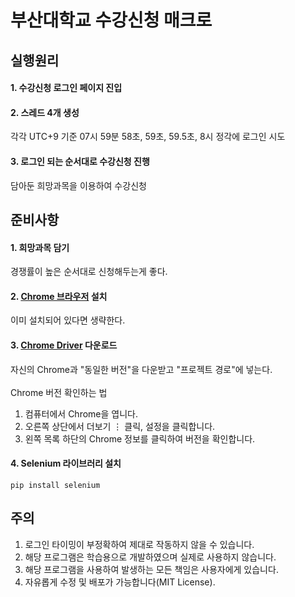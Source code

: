 # 부산대학교 수강신청 매크로  

## 실행원리
#### 1. 수강신청 로그인 페이지 진입
#### 2. 스레드 4개 생성
각각 UTC+9 기준 07시 59분 58초, 59초, 59.5초, 8시 정각에 로그인 시도
#### 3. 로그인 되는 순서대로 수강신청 진행
담아둔 희망과목을 이용하여 수강신청  

## 준비사항
#### 1. 희망과목 담기
경쟁률이 높은 순서대로 신청해두는게 좋다.
#### 2. [Chrome 브라우저](https://www.google.com/intl/ko_kr/chrome/) 설치
이미 설치되어 있다면 생략한다.
#### 3. [Chrome Driver](https://chromedriver.chromium.org/downloads) 다운로드 
자신의 Chrome과 "동일한 버전"을 다운받고 "프로젝트 경로"에 넣는다.  
<br>
Chrome 버전 확인하는 법
   1. 컴퓨터에서 Chrome을 엽니다.
   2. 오른쪽 상단에서 더보기 ⋮ 클릭, 설정을 클릭합니다.
   3. 왼쪽 목록 하단의 Chrome 정보를 클릭하여 버전을 확인합니다.
#### 4. Selenium 라이브러리 설치
```
pip install selenium
```  

## 주의
1. 로그인 타이밍이 부정확하여 제대로 작동하지 않을 수 있습니다.
2. 해당 프로그램은 학습용으로 개발하였으며 실제로 사용하지 않습니다.
3. 해당 프로그램을 사용하여 발생하는 모든 책임은 사용자에게 있습니다.
4. 자유롭게 수정 및 배포가 가능합니다(MIT License).